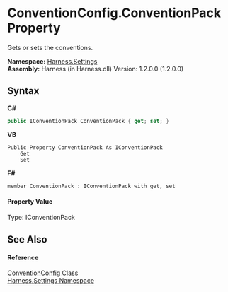 # ConventionConfig.ConventionPack Property 
 

Gets or sets the conventions.

**Namespace:**&nbsp;<a href="71b20054-d355-35ae-710d-5484ba2d4fce">Harness.Settings</a><br />**Assembly:**&nbsp;Harness (in Harness.dll) Version: 1.2.0.0 (1.2.0.0)

## Syntax

**C#**<br />
``` C#
public IConventionPack ConventionPack { get; set; }
```

**VB**<br />
``` VB
Public Property ConventionPack As IConventionPack
	Get
	Set
```

**F#**<br />
``` F#
member ConventionPack : IConventionPack with get, set

```


#### Property Value
Type: IConventionPack

## See Also


#### Reference
<a href="63d4a336-99a5-39ef-ddbb-f08709ec5f5f">ConventionConfig Class</a><br /><a href="71b20054-d355-35ae-710d-5484ba2d4fce">Harness.Settings Namespace</a><br />